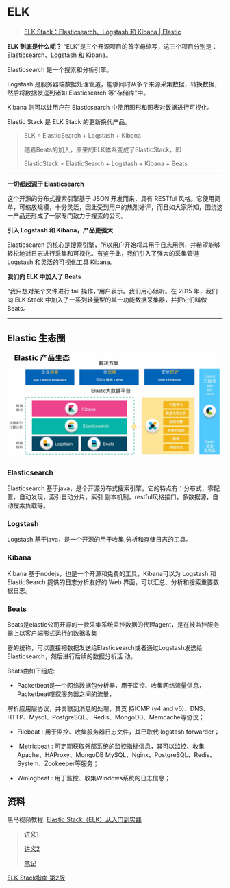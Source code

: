 # ELK

> [ELK Stack：Elasticsearch、Logstash 和 Kibana | Elastic](https://www.elastic.co/cn/what-is/elk-stack)

**ELK 到底是什么呢？** “ELK”是三个开源项目的首字母缩写，这三个项目分别是：Elasticsearch、Logstash 和 Kibana。

Elasticsearch 是一个搜索和分析引擎。

Logstash 是服务器端数据处理管道，能够同时从多个来源采集数据，转换数据，然后将数据发送到诸如 Elasticsearch 等“存储库”中。

Kibana 则可以让用户在 Elasticsearch 中使用图形和图表对数据进行可视化。

Elastic Stack 是 ELK Stack 的更新换代产品。

> ELK = ElasticSearch + Logstash + Kibana
> 
> 随着Beats的加入，原来的ELK体系变成了ElasticStack，即
> 
> ElasticStack = ElasticSearch + Logstash + Kibana + Beats

---

**一切都起源于 Elasticsearch**

这个开源的分布式搜索引擎基于 JSON 开发而来，具有 RESTful 风格。它使用简单，可缩放规模，十分灵活，因此受到用户的热烈好评，而且如大家所知，围绕这一产品还形成了一家专门致力于搜索的公司。

**引入 Logstash 和 Kibana，产品更强大**

Elasticsearch 的核心是搜索引擎，所以用户开始将其用于日志用例，并希望能够轻松地对日志进行采集和可视化。有鉴于此，我们引入了强大的采集管道 Logstash 和灵活的可视化工具 Kibana。 

**我们向 ELK 中加入了 Beats**

“我只想对某个文件进行 tail 操作，”用户表示。我们用心倾听。在 2015 年，我们向 ELK Stack 中加入了一系列轻量型的单一功能数据采集器，并把它们叫做 Beats。



----

## Elastic 生态圈

![生态](elastic_stack.png)

### Elasticsearch

Elasticsearch 基于java，是个开源分布式搜索引擎，它的特点有：分布式，零配置，自动发现，索引自动分片，索引
副本机制，restful风格接口，多数据源，自动搜索负载等。

### Logstash

Logstash 基于java，是一个开源的用于收集,分析和存储日志的工具。

### Kibana

Kibana 基于nodejs，也是一个开源和免费的工具，Kibana可以为 Logstash 和 ElasticSearch 提供的日志分析友好的
Web 界面，可以汇总、分析和搜索重要数据日志。

### Beats

Beats是elastic公司开源的一款采集系统监控数据的代理agent，是在被监控服务器上以客户端形式运行的数据收集

器的统称，可以直接把数据发送给Elasticsearch或者通过Logstash发送给Elasticsearch，然后进行后续的数据分析活
动。

Beats由如下组成:

-  Packetbeat是一个网络数据包分析器，用于监控、收集网络流量信息，Packetbeat嗅探服务器之间的流量，

解析应用层协议，并关联到消息的处理，其支 持ICMP (v4 and v6)、DNS、HTTP、Mysql、PostgreSQL、
Redis、MongoDB、Memcache等协议；

- Filebeat : 用于监控、收集服务器日志文件，其已取代 logstash forwarder；

-  Metricbeat : 可定期获取外部系统的监控指标信息，其可以监控、收集 Apache、HAProxy、MongoDB
  MySQL、Nginx、PostgreSQL、Redis、System、Zookeeper等服务；

- Winlogbeat : 用于监控、收集Windows系统的日志信息；



## 资料

黑马视频教程: [Elastic Stack（ELK）从入门到实践](https://www.bilibili.com/video/BV1iJ411c7Az)

> [讲义1](_resources/day01.pdf)
> 
> [讲义2](_resources/day02.pdf)
> 
> [笔记](https://gitee.com/moxi159753/LearningNotes/tree/master/ElasticStack)

[ELK Stack指南 第2版](_resources/ELK_Stack权威指南(第2版).zip)
